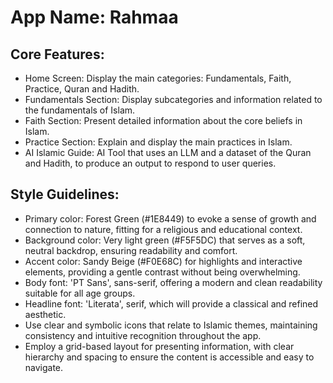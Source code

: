 # **App Name**: Rahmaa

## Core Features:

- Home Screen: Display the main categories: Fundamentals, Faith, Practice, Quran and Hadith.
- Fundamentals Section: Display subcategories and information related to the fundamentals of Islam.
- Faith Section: Present detailed information about the core beliefs in Islam.
- Practice Section: Explain and display the main practices in Islam.
- AI Islamic Guide: AI Tool that uses an LLM and a dataset of the Quran and Hadith, to produce an output to respond to user queries.

## Style Guidelines:

- Primary color: Forest Green (#1E8449) to evoke a sense of growth and connection to nature, fitting for a religious and educational context.
- Background color: Very light green (#F5F5DC) that serves as a soft, neutral backdrop, ensuring readability and comfort.
- Accent color: Sandy Beige (#F0E68C) for highlights and interactive elements, providing a gentle contrast without being overwhelming.
- Body font: 'PT Sans', sans-serif, offering a modern and clean readability suitable for all age groups.
- Headline font: 'Literata', serif, which will provide a classical and refined aesthetic.
- Use clear and symbolic icons that relate to Islamic themes, maintaining consistency and intuitive recognition throughout the app.
- Employ a grid-based layout for presenting information, with clear hierarchy and spacing to ensure the content is accessible and easy to navigate.